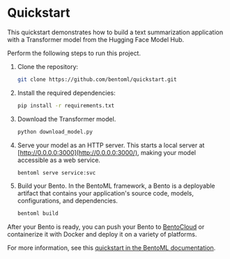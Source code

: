 # Quickstart

This quickstart demonstrates how to build a text summarization application with a Transformer model from the Hugging Face Model Hub.

Perform the following steps to run this project.

1. Clone the repository:

   ```bash
   git clone https://github.com/bentoml/quickstart.git
   ```

2. Install the required dependencies:

   ```bash
   pip install -r requirements.txt
   ```

3. Download the Transformer model.

   ```bash
   python download_model.py
   ```

4. Serve your model as an HTTP server. This starts a local server at [http://0.0.0.0:3000](http://0.0.0.0:3000/), making your model accessible as a web service.
   
   ```bash
   bentoml serve service:svc
   ```

5. Build your Bento. In the BentoML framework, a Bento is a deployable artifact that contains your application's source code, models, configurations, and dependencies.

   ```bash
   bentoml build
   ```

After your Bento is ready, you can push your Bento to [BentoCloud](https://www.bentoml.com/cloud) or containerize it with Docker and deploy it on a variety of platforms.

For more information, see this [quickstart in the BentoML documentation](https://docs.bentoml.org/en/latest/quickstarts/deploy-a-transformer-model-with-bentoml.html).